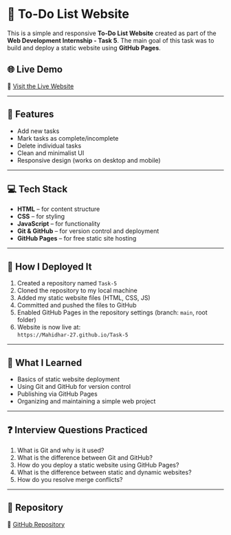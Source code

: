 # 📝 To-Do List Website

This is a simple and responsive **To-Do List Website** created as part of the **Web Development Internship - Task 5**. The main goal of this task was to build and deploy a static website using **GitHub Pages**.

## 🌐 Live Demo

🔗 [Visit the Live Website](https://Mahidhar-27.github.io/Task-5)

---

## 📌 Features

- Add new tasks
- Mark tasks as complete/incomplete
- Delete individual tasks
- Clean and minimalist UI
- Responsive design (works on desktop and mobile)

---

## 💻 Tech Stack

- **HTML** – for content structure  
- **CSS** – for styling  
- **JavaScript** – for functionality  
- **Git & GitHub** – for version control and deployment  
- **GitHub Pages** – for free static site hosting

---

## 🚀 How I Deployed It

1. Created a repository named `Task-5`
2. Cloned the repository to my local machine
3. Added my static website files (HTML, CSS, JS)
4. Committed and pushed the files to GitHub
5. Enabled GitHub Pages in the repository settings (branch: `main`, root folder)
6. Website is now live at:  
   `https://Mahidhar-27.github.io/Task-5`

---


## 📖 What I Learned

- Basics of static website deployment
- Using Git and GitHub for version control
- Publishing via GitHub Pages
- Organizing and maintaining a simple web project

---

## ❓ Interview Questions Practiced

1. What is Git and why is it used?
2. What is the difference between Git and GitHub?
3. How do you deploy a static website using GitHub Pages?
4. What is the difference between static and dynamic websites?
5. How do you resolve merge conflicts?

---

## 📎 Repository

🔗 [GitHub Repository](https://github.com/Mahidhar-27/Task-5)
